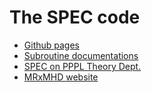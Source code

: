 # The SPEC code

- [Github pages](https://princetonuniversity.github.io/SPEC/)
- [Subroutine documentations](https://princetonuniversity.github.io/SPEC/subroutines.html)
- [SPEC on PPPL Theory Dept.](https://theory.pppl.gov/research/research.php?rid=10#h5)
- [MRxMHD website](https://w3.pppl.gov/~shudson/Spec/spec.html)
